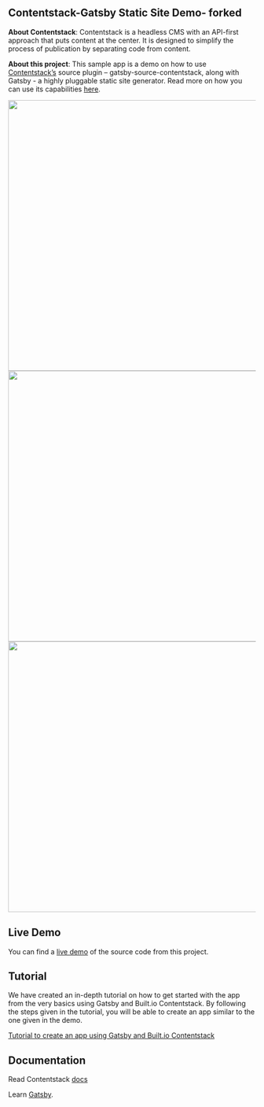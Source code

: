## Contentstack-Gatsby Static Site Demo- forked

**About Contentstack**: Contentstack is a headless CMS with an API-first approach that puts content at the center. It is designed to simplify the process of publication by separating code from content.

**About this project**: This sample app is a demo on how to use [Contentstack’s](https://www.contentstack.com/docs) source plugin – gatsby-source-contentstack, along with Gatsby - a highly pluggable static site generator. Read more on how you can use its capabilities [here](https://github.com/contentstack/gatsby-source-contentstack).

<img src='https://images.contentstack.io/v3/assets/bltf2fb14dd3176c6f6/blt641d522ab969f3f4/5b91fc5a4133515c5c1f2ae9/download' width='650' height='550'/>
<img src='https://images.contentstack.io/v3/assets/bltf2fb14dd3176c6f6/blt77db5af1bb86f092/5b91fc74884dfd197f6a3ca4/download' width='650' height='550'/>
<img src='https://images.contentstack.io/v3/assets/bltf2fb14dd3176c6f6/bltae0e68489b07b675/5b91fc8a1e3e32257c11a516/download' width='650' height='550'/>

 
## Live Demo
You can find a [live demo](https://xenodochial-hodgkin-8a267e.netlify.com/) of the source code from this project.

## Tutorial
We have created an in-depth tutorial on how to get started with the app from the very basics using Gatsby and Built.io Contentstack. By following the steps given in the tutorial, you will be able to create an app similar to the one given in the demo.
 
[Tutorial to create an app using Gatsby and Built.io Contentstack](https://www.contentstack.com/docs/developers/sample-apps/build-a-sample-website-using-gatsby-and-contentstack)
 
## Documentation
 
Read Contentstack [docs](https://www.contentstack.com/docs)

Learn [Gatsby](https://www.gatsbyjs.org/docs/).
